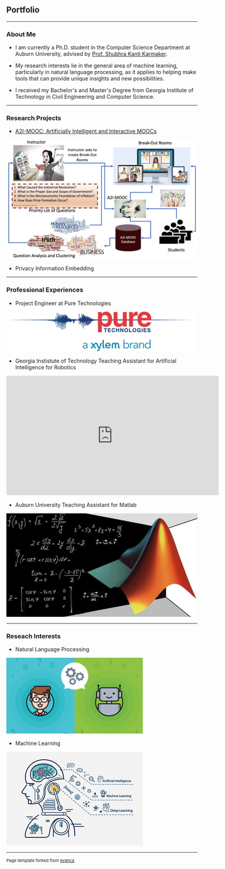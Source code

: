 
## Portfolio

------

### About Me

- I am currently a Ph.D. student in the Computer Science Department at Auburn University, advised by [Prof. Shubhra Kanti Karmaker](https://karmake2.github.io/).

- My research interests lie in the general area of machine learning, particularly in natural language processing, as it applies to helping make tools that can provide unique insights and new possibilities.

- I received my Bachelor's and Master's Degree from Georgia Institute of Technology in Civil Engineering and Computer Science. 

---

### Research Projects

- [A2I-MOOC: Artificially Intelligent and Interactive MOOCs](https://karmake2.github.io/posts/2020/03/A2I-MOOC/)
<img src="images/A2I-MOOC.png?raw=true"/>

- Privacy Information Embedding

---

### Professional Experiences

- Project Engineer at Pure Technologies
<img src="images/logo.png?raw=true"/>

- Georgia Instistute of Technology Teaching Assistant for Artificial Intelligence for Robotics
<iframe width="560" height="315" src="https://www.youtube.com/embed/SkI_QrWo_8U" title="YouTube video player" frameborder="0" allow="accelerometer; autoplay; clipboard-write; encrypted-media; gyroscope; picture-in-picture" allowfullscreen></iframe>


- Auburn University Teaching Assistant for Matlab
<img src="images/matlab_shortcuts_logo_resize_md.jpg?raw=true"/>

---


### Reseach Interests
- Natural Language Processing
<img src="images/ml.png?raw=true"/>

- Machine Learning
<img src="images/portada.jpg?raw=true"/>


---



<p style="font-size:11px">Page template forked from <a href="https://github.com/evanca/quick-portfolio">evanca</a></p>
<!-- Remove above link if you don't want to attibute -->
